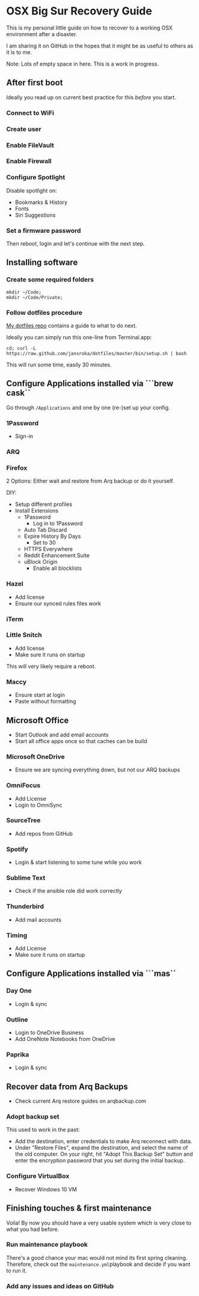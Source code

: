 # OSX Big Sur Recovery Guide

This is my personal little guide on how to recover to a working OSX environment after a disaster.

I am sharing it on GitHub in the hopes that it might be as useful to others as it is to me.

Note: Lots of empty space in here. This is a work in progress.

## After first boot
Ideally you read up on current best practice for this _before_ you start.

### Connect to WiFi

### Create user

### Enable FileVault

### Enable Firewall

### Configure Spotlight
Disable spotlight on:
- Bookmarks & History
- Fonts
- Siri Suggestions

### Set a firmware password

Then reboot, login and let's continue with the next step.

## Installing software

### Create some required folders
```
mkdir ~/Code;
mkdir ~/Code/Private;
```

### Follow dotfiles procedure
[My dotfiles repo](https://github.com/jansroka/dotfiles/) contains a guide to what to do next.

Ideally you can simply run this one-line from Terminal.app:
```
cd; curl -L https://raw.github.com/jansroka/dotfiles/master/bin/setup.sh | bash
```

This will run some time, easily 30 minutes.

## Configure Applications installed via ```brew cask``

Go through ```/Applications``` and one by one (re-)set up your config.

### 1Password
- Sign-in

### ARQ

### Firefox
2 Options: Either wait and restore from Arq backup or do it yourself.

DIY:
- Setup different profiles
- Install Extensions
	- 1Password
		- Log in to 1Password
	- Auto Tab Discard
	- Expire History By Days
		- Set to 30
	- HTTPS Everywhere
	- Reddit Enhancement Suite
	- uBlock Origin
		- Enable all blocklists

### Hazel
- Add license
- Ensure our synced rules files work

### iTerm

### Little Snitch
- Add license
- Make sure it runs on startup

This will very likely require a reboot.

### Maccy
- Ensure start at login
- Paste without formatting

## Microsoft Office
- Start Outlook and add email accounts
- Start all office apps once so that caches can be build

### Microsoft OneDrive
- Ensure we are syncing everything down, but not our ARQ backups

### OmniFocus
- Add License
- Login to OmniSync

### SourceTree
- Add repos from GitHub

### Spotify
- Login & start listening to some tune while you work

### Sublime Text
- Check if the ansible role did work correctly

### Thunderbird
- Add mail accounts

### Timing
- Add License
- Make sure it runs on startup

## Configure Applications installed via ```mas``

### Day One
- Login & sync

### Outline
- Login to OneDrive Business
- Add OneNote Notebooks from OneDrive

### Paprika
- Login & sync

## Recover data from Arq Backups

- Check current Arq restore guides on arqbackup.com

### Adopt backup set
This used to work in the past:
- Add the destination, enter credentials to make Arq reconnect with data.
- Under "Restore Files", expand the destination, and select the name of the old computer. On your right, hit "Adopt This Backup Set" button and enter the encryption password that you set during the initial backup.

### Configure VirtualBox
- Recover Windows 10 VM

## Finishing touches & first maintenance

Voila! By now you should have a very usable system which is very close to what you had before.

### Run maintenance playbook
There's a good chance your mac would not mind its first spring cleaning. Therefore, check out the ```maintenance.yml```playbook and decide if you want to run it.

### Add any issues and ideas on GitHub

